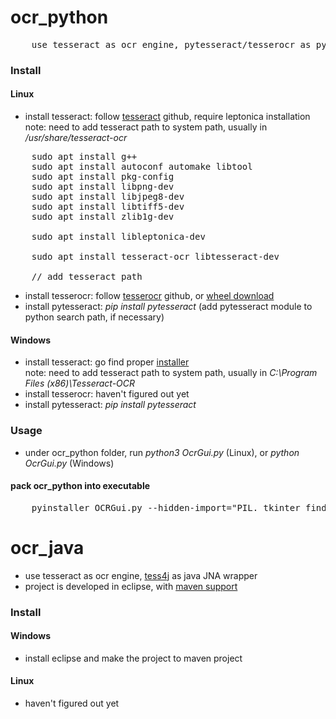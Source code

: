 # ocr_python
<pre>
	use tesseract as ocr engine, pytesseract/tesserocr as python wrapper
</pre>

### Install

#### Linux
 - install tesseract: follow [tesseract](https://github.com/tesseract-ocr/tesseract) github, require leptonica installation   
 	note: need to add tesseract path to system path, usually in _/usr/share/tesseract-ocr_
 <pre>
 	sudo apt install g++
	sudo apt install autoconf automake libtool
	sudo apt install pkg-config
	sudo apt install libpng-dev
	sudo apt install libjpeg8-dev
	sudo apt install libtiff5-dev
	sudo apt install zlib1g-dev

	sudo apt install libleptonica-dev

	sudo apt install tesseract-ocr libtesseract-dev

	// add tesseract path
</pre>

 - install tesserocr: follow [tesserocr](https://github.com/sirfz/tesserocr) github, or [wheel download](https://github.com/simonflueckiger/tesserocr-windows_build/releases)
 - install pytesseract: _pip install pytesseract_ (add pytesseract module to python search path, if necessary)

#### Windows
 - install tesseract: go find proper [installer](https://digi.bib.uni-mannheim.de/tesseract/)   
 	note: need to add tesseract path to system path, usually in _C:\Program Files (x86)\Tesseract-OCR_
 - install tesserocr: haven't figured out yet
 - install pytesseract: _pip install pytesseract_

### Usage
 - under ocr_python folder, run _python3 OcrGui.py_ (Linux), or _python OcrGui.py_ (Windows)

#### pack ocr_python into executable
<pre>
	pyinstaller OCRGui.py --hidden-import="PIL._tkinter_finder" (to be continued...)
</pre>



# ocr_java
 - use tesseract as ocr engine, [tess4j](https://github.com/nguyenq/tess4j) as java JNA wrapper
 - project is developed in eclipse, with [maven support](http://www.vogella.com/tutorials/EclipseMaven/article.html)

### Install

#### Windows
 - install eclipse and make the project to maven project

#### Linux
 - haven't figured out yet